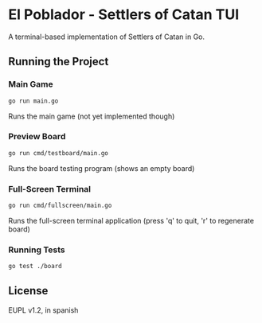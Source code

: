 # El Poblador - Settlers of Catan TUI

A terminal-based implementation of Settlers of Catan in Go.


## Running the Project

### Main Game

```bash
go run main.go
```

Runs the main game (not yet implemented though)

### Preview Board
```bash
go run cmd/testboard/main.go
```
Runs the board testing program (shows an empty board)

### Full-Screen Terminal
```bash
go run cmd/fullscreen/main.go
```
Runs the full-screen terminal application (press 'q' to quit, 'r' to regenerate board)

### Running Tests
```bash
go test ./board
```

## License

EUPL v1.2, in spanish